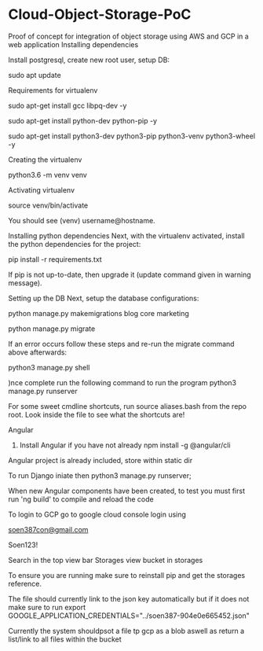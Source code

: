 # Cloud-Object-Storage-PoC
Proof of concept for integration of object storage using AWS and GCP in a web application
Installing dependencies

Install postgresql, create new root user, setup DB:


sudo apt update


Requirements for virtualenv

sudo apt-get install gcc libpq-dev -y


sudo apt-get install python-dev  python-pip -y


sudo apt-get install python3-dev python3-pip python3-venv python3-wheel -y


Creating the virtualenv

python3.6 -m venv venv


Activating virtualenv

source venv/bin/activate

You should see (venv) username@hostname.

Installing python dependencies
Next, with the virtualenv activated, install the python dependencies for the project:

pip install -r requirements.txt

If pip is not up-to-date, then upgrade it (update command given in warning message).

Setting up the DB
Next, setup the database configurations:

python manage.py makemigrations blog core marketing


python manage.py migrate

If an error occurs follow these steps and re-run the migrate command above afterwards:

python3 manage.py shell



)nce complete run the following command to run the program
python3 manage.py runserver

For some sweet cmdline shortcuts, run source aliases.bash from the repo root. Look inside the file to see what the shortcuts are!




Angular
1) Install Angular if you have not already
npm install -g @angular/cli

Angular project is already included, store within static dir

To run Django iniate then python3 manage.py runserver;

When new Angular components have been created, to test you must first run 'ng build' to compile and reload the code


To login to GCP go to google cloud console
login using

soen387con@gmail.com

Soen123!


Search in the top view bar Storages
view bucket in storages

To ensure you are running make sure to reinstall pip and get the storages reference.

The file should currently link to the json key automatically but if it does not make sure to run
export GOOGLE_APPLICATION_CREDENTIALS="../soen387-904e0e665452.json"

Currently the system shouldpsot a file tp gcp as a blob aswell as return a list/link to all files within the bucket


